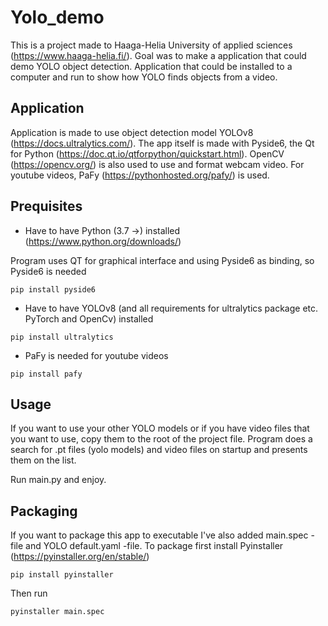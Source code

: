 # Yolo_demo

This is a project made to Haaga-Helia University of applied sciences (https://www.haaga-helia.fi/).
Goal was to make a application that could demo YOLO object detection. Application that could be installed to a computer and run to show how YOLO finds objects from a video.

## Application
Application is made to use object detection model YOLOv8 (https://docs.ultralytics.com/).
The app itself is made with Pyside6, the Qt for Python (https://doc.qt.io/qtforpython/quickstart.html).
OpenCV (https://opencv.org/) is also used to use and format webcam video.
For youtube videos, PaFy (https://pythonhosted.org/pafy/) is used.

## Prequisites
- Have to have Python (3.7 ->) installed (https://www.python.org/downloads/)

Program uses QT for graphical interface and using Pyside6 as binding, so Pyside6 is needed
```
pip install pyside6
```

- Have to have YOLOv8 (and all requirements for ultralytics package etc. PyTorch and OpenCv) installed
```
pip install ultralytics
```

- PaFy is needed for youtube videos
```
pip install pafy
```

## Usage
If you want to use your other YOLO models or if you have video files that you want to use, copy them to the root of the project file. Program does a search for .pt files (yolo models) and video files on startup and presents them on the list.

Run main.py and enjoy.

## Packaging
If you want to package this app to executable I've also added  main.spec -file and YOLO default.yaml -file.
To package first install Pyinstaller (https://pyinstaller.org/en/stable/)

```
pip install pyinstaller
```

Then run
```
pyinstaller main.spec
```




